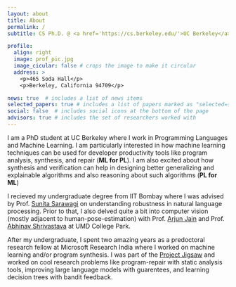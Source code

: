 ```yaml
---
layout: about
title: About
permalink: /
subtitle: CS Ph.D. @ <a href='https://cs.berkeley.edu/'>UC Berkeley</a>   |   naman_jain (at) berkeley.edu

profile:
  align: right
  image: prof_pic.jpg
  image_cicular: false # crops the image to make it circular
  address: >
    <p>465 Soda Hall</p>
    <p>Berkeley, California 94709</p>

news: true  # includes a list of news items
selected_papers: true # includes a list of papers marked as "selected={true}"
social: false  # includes social icons at the bottom of the page
advisors: true # includes the set of researchers worked with
---
```


I am a PhD student at UC Berkeley where I work in Programming Languages and Machine Learning.
I am particularly interested in how machine learning techniques can be used for developer productivity tools like program analysis, synthesis, and repair (**ML for PL**). 
I am also excited about how synthesis and verification can help in designing better generalizing and explainable algorithms and also reasoning about such algorithms (**PL for ML**)

I recieved my undergraduate degree from IIT Bombay where I was advised by Prof. [Sunita Sarawagi](https://www.cse.iitb.ac.in/~sunita) on understanding robustness in natural language processing. Prior to that, I also delved quite a bit into computer vision (mostly adjacent to human-pose-estimation) with Prof. [Arjun Jain](https://arjunjain.co.in) and Prof. [Abhinav Shrivastava](https://www.cs.umd.edu/~abhinav/) at UMD College Park.

After my undergraduate, I spent two amazing years as a predoctoral research fellow at Microsoft Research India where I worked on machine learning and/or program synthesis. I was part of the [Project Jigsaw](https://www.microsoft.com/en-us/research/project/project-jigsaw/) and worked on cool research problems like program-repair with static analysis tools, improving large language models with guarentees, and learning decision trees with bandit feedback. 
